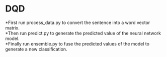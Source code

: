# DQD
*First run process_data.py to convert the sentence into a word vector matrix.  
*Then run predict.py to generate the predicted value of the neural network model.  
*Finally run ensemble.py to fuse the predicted values of the model to generate a new classification.

